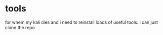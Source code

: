 # tools
for whem my kali dies and i need to reinstall loads of useful tools. i can just clone the repo
